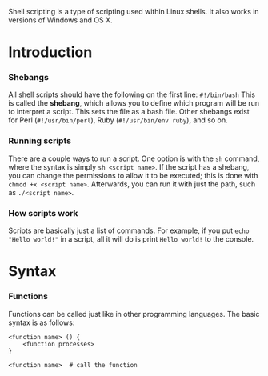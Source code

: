 Shell scripting is a type of scripting used within Linux shells. It also works in versions of Windows and OS X.

# Introduction
### Shebangs
All shell scripts should have the following on the first line:
`#!/bin/bash`
This is called the **shebang**, which allows you to define which program will be run to interpret a script. This sets the file as a bash file. Other shebangs exist for Perl (`#!/usr/bin/perl`), Ruby (`#!/usr/bin/env ruby`), and so on.

### Running scripts
There are a couple ways to run a script. One option is with the `sh` command, where the syntax is simply `sh <script name>`. If the script has a shebang, you can change the permissions to allow it to be executed; this is done with `chmod +x <script name>`. Afterwards, you can run it with just the path, such as `./<script name>`.

### How scripts work
Scripts are basically just a list of commands. For example, if you put `echo "Hello world!"` in a script, all it will do is print `Hello world!` to the console.

# Syntax
### Functions
Functions can be called just like in other programming languages. The basic syntax is as follows:
```
<function name> () {
	<function processes>
}

<function name>  # call the function
```
